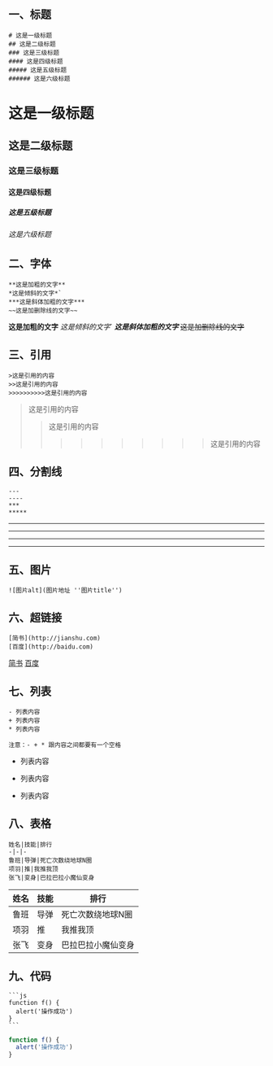 ## 一、标题
    # 这是一级标题
    ## 这是二级标题
    ### 这是三级标题
    #### 这是四级标题
    ##### 这是五级标题
    ###### 这是六级标题
    
# 这是一级标题
## 这是二级标题
### 这是三级标题
#### 这是四级标题
##### 这是五级标题
###### 这是六级标题

## 二、字体
    **这是加粗的文字**
    *这是倾斜的文字*`
    ***这是斜体加粗的文字***
    ~~这是加删除线的文字~~
    
**这是加粗的文字**
*这是倾斜的文字*`
***这是斜体加粗的文字***
~~这是加删除线的文字~~

## 三、引用
    >这是引用的内容
    >>这是引用的内容
    >>>>>>>>>>这是引用的内容
    
>这是引用的内容
>>这是引用的内容
>>>>>>>>>>这是引用的内容
## 四、分割线
    ---
    ----
    ***
    *****
    
---
----
***
*****
## 五、图片 
    ![图片alt](图片地址 ''图片title'')

## 六、超链接
    [简书](http://jianshu.com)
    [百度](http://baidu.com)
    
[简书](http://jianshu.com)
[百度](http://baidu.com)
## 七、列表
    - 列表内容
    + 列表内容
    * 列表内容
    
    注意：- + * 跟内容之间都要有一个空格
    
- 列表内容
+ 列表内容
* 列表内容
## 八、表格
    姓名|技能|排行
    -|-|-
    鲁班|导弹|死亡次数绕地球N圈
    项羽|推|我推我顶
    张飞|变身|巴拉巴拉小魔仙变身


姓名|技能|排行
-|-|-
鲁班|导弹|死亡次数绕地球N圈
项羽|推|我推我顶
张飞|变身|巴拉巴拉小魔仙变身

## 九、代码
    ```js
    function f() {
      alert('操作成功')
    }
    ```
    
```js
function f() {
  alert('操作成功')
}
```
